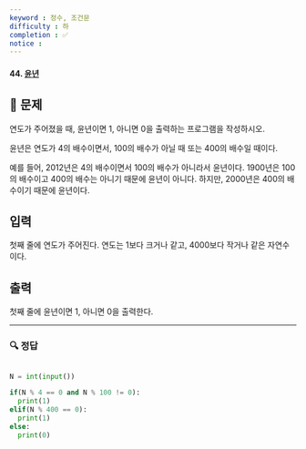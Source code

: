 ```yaml
---
keyword : 정수, 조건문
difficulty : 하
completion : ✅
notice : 
---
```


#### 44. [윤년](https://www.acmicpc.net/problem/2753)

## 📝 문제

연도가 주어졌을 때, 윤년이면 1, 아니면 0을 출력하는 프로그램을 작성하시오.

윤년은 연도가 4의 배수이면서, 100의 배수가 아닐 때 또는 400의 배수일 때이다.

예를 들어, 2012년은 4의 배수이면서 100의 배수가 아니라서 윤년이다. 1900년은 100의 배수이고 400의 배수는 아니기 때문에 윤년이 아니다. 하지만, 2000년은 400의 배수이기 때문에 윤년이다.

## 입력

첫째 줄에 연도가 주어진다. 연도는 1보다 크거나 같고, 4000보다 작거나 같은 자연수이다.

## 출력

첫째 줄에 윤년이면 1, 아니면 0을 출력한다.

---

### 🔍 정답

```python

N = int(input())

if(N % 4 == 0 and N % 100 != 0):
  print(1)
elif(N % 400 == 0):
  print(1)
else:
  print(0)
```